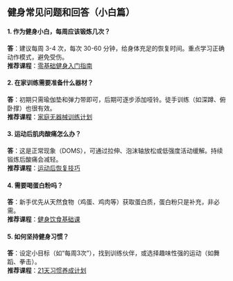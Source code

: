 ## 健身常见问题和回答（小白篇）

#### 1. 作为健身小白，每周应该锻炼几次？
**答**：建议每周 3-4 次，每次 30-60 分钟，给身体充足的恢复时间。重点学习正确动作模式，避免受伤。  
**推荐课程**：[零基础健身入门指南](https://www.github.com)  

#### 2. 在家训练需要准备什么器材？  
**答**：初期只需瑜伽垫和弹力带即可，后期可逐步添加哑铃。徒手训练（如深蹲、俯卧撑）也很有效。  
**推荐课程**：[家庭无器械训练计划](https://www.github.com)  

#### 3. 运动后肌肉酸痛怎么办？  
**答**：这是正常现象（DOMS），可通过拉伸、泡沫轴放松或低强度活动缓解。持续锻炼后酸痛会减轻。  
**推荐课程**：[运动后恢复技巧](https://www.github.com)  

#### 4. 需要喝蛋白粉吗？  
**答**：新手优先从天然食物（鸡蛋、鸡肉等）获取蛋白质，蛋白粉只是补充，非必需。  
**推荐课程**：[健身饮食基础课](https://www.github.com)  

#### 5. 如何坚持健身习惯？  
**答**：设定小目标（如“每周3次”），找到训练伙伴，或选择趣味性强的运动（如舞蹈、拳击）。  
**推荐课程**：[21天习惯养成计划](https://www.github.com)  

